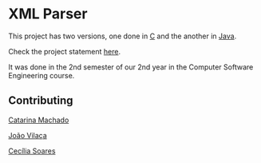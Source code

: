 # XML Parser

This project has two versions, one done in [C](https://github.com/catarinamachado/LI3/tree/master/proj-c) and the another in [Java](https://github.com/catarinamachado/LI3/tree/master/proj-java).

Check the project statement [here](https://github.com/catarinamachado/LI3/blob/master/statement.pdf).

It was done in the 2nd semester of our 2nd year in the Computer Software Engineering course.


## Contributing

[Catarina Machado](https://github.com/catarinamachado)

[João Vilaça](https://github.com/machadovilaca)

[Cecília Soares](https://github.com/soaresCecilia)
